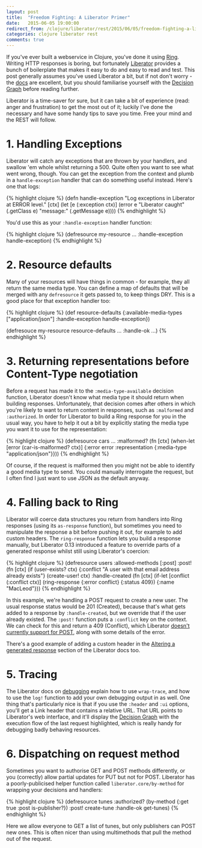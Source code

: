 ```yaml
---
layout: post
title:  "Freedom Fighting: A Liberator Primer"
date:   2015-06-05 19:00:00
redirect_from: /clojure/liberator/rest/2015/06/05/freedom-fighting-a-liberator-primer.html
categories: clojure liberator rest
comments: true
---
```


If you've ever built a webservice in Clojure, you've done it using [Ring](https://github.com/ring-clojure/ring). Writing HTTP responses is boring, but fortunately [Liberator](https://clojure-liberator.github.io/liberator/) provides a bunch of boilerplate that makes it easy to do and easy to read and test. This post generally assumes you've used Liberator a bit, but if not don't worry - the [docs](https://clojure-liberator.github.io/liberator/tutorial/) are excellent, but you should familiarise yourself with the [Decision Graph](https://clojure-liberator.github.io/liberator/tutorial/decision-graph.html) before reading further.

Liberator is a time-saver for sure, but it can take a  bit of experience (read: anger and frustration) to get the most out of it; luckily I've done the necessary and have some handy tips to save you time.  Free your mind and the REST will follow.


# 1. Handling Exceptions

Liberator will catch any exceptions that are thrown by your handlers, and swallow 'em whole whilst returning a 500. Quite often you want to see what went wrong, though.  You can get the exception from the context and plumb in a `handle-exception` handler that can do something useful instead.  Here's one that logs:

{% highlight clojure %}
(defn handle-exception
  "Log exceptions in Liberator at ERROR level."
  [ctx]
  (let [e (:exception ctx)]
    (error e "Liberator caught" (.getClass e) "message:" (.getMessage e))))
{% endhighlight %}

You'd use this as your `:handle-exception` handler function:

{% highlight clojure %}
(defresource my-resource
  ...
  :handle-exception handle-exception)
{% endhighlight %}


# 2. Resource defaults

Many of your resources will have things in common - for example, they all return the same media type.  You can define a map of defaults that will be merged with any `defresource` it gets passed to, to keep things DRY.   This is a good place for that exception handler too:

{% highlight clojure %}
(def resource-defaults
  {:available-media-types ["application/json"]
   :handle-exception      handle-exception})
   
(defresouce my-resource resource-defaults
  ...
  :handle-ok ...)
{% endhighlight %}


# 3. Returning representations before Content-Type negotiation

Before a request has made it to the `:media-type-available` decision function, Liberator doesn't know what media type it should return when building responses.  Unfortunately, that decision comes after others in which you're likely to want to return content in responses, such as `:malformed` and `:authorized`.  In order for Liberator to build a Ring response for you in the usual way, you have to help it out a bit by explicitly stating the media type you want it to use for the representation:

{% highlight clojure %}
(defresource cars
  ...
  :malformed? (fn [ctx] (when-let [error (car-is-malformed? ctx)]
                          {:error          error 
                           :representation {:media-type "application/json"}}))
{% endhighlight %}

Of course, if the request is malformed then you might not be able to identify a good media type to send. You could manually interrogate the request, but I often find I just want to use JSON as the default anyway.


# 4. Falling back to Ring
 
Liberator will coerce data structures you return from handlers into Ring responses (using its `as-response` function), but sometimes you need to manipulate the response a bit before pushing it out, for example to add custom headers.  The `ring-response` function lets you build a response manually, but Liberator 0.13 introduced a feature to override parts of a generated response whilst still using Liberator's coercion:

{% highlight clojure %}
(defresource users
  :allowed-methods [:post]
  :post! (fn [ctx]
           (if (user-exists? ctx)
             {:conflict "A user with that email address already exists"}
             (create-user! ctx)
  :handle-created (fn [ctx]
                    (if-let [conflict (:conflict ctx)]
                      (ring-response {:error conflict} {:status 409})
                      {:name "MacLeod"}))
{% endhighlight %}

In this example, we're handling a POST request to create a new user.  The usual response status would be 201 (Created), because that's what gets added to a response by `:handle-created`, but we override that if the user already existed. The `:post!` function puts a `:conflict` key on the context. We can check for this and return a 409 (Conflict), which Liberator [doesn't currently support for POST](https://github.com/clojure-liberator/liberator/issues/107), along with some details of the error.

There's a good example of adding a custom header in the [Altering a generated response](https://clojure-liberator.github.io/liberator/doc/representations.html) section of the Liberator docs too.


# 5. Tracing

The Liberator docs on [debugging](https://clojure-liberator.github.io/liberator/doc/debugging.html) explain how to use `wrap-trace`, and how to use the `log!` function to add your own debugging output in as well.  One thing that's particularly nice is that if you use the `:header` and `:ui` options, you'll get a Link header that contains a relative URL.  That URL points to Liberator's web interface, and it'll display the [Decision Graph](https://clojure-liberator.github.io/liberator/tutorial/decision-graph.html) with the execution flow of the last request highlighted, which is really handy for debugging badly behaving resources.


# 6. Dispatching on request method

Sometimes you want to authorise GET and POST methods differently, or you (correctly) allow partial updates for PUT but not for POST.  Liberator has a poorly-publicised helper function called `liberator.core/by-method` for wrapping your decisions and handlers:

{% highlight clojure %}
(defresource tunes
  :authorized? (by-method {:get  true
                           :post is-publisher?})
  :post! create-tune
  :handle-ok get-tunes)
{% endhighlight %}

Here we allow everyone to GET a list of tunes, but only publishers can POST new ones.  This is often nicer than using multimethods that pull the method out of the request.
